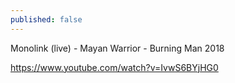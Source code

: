 ```yaml
---
published: false
---
```

Monolink (live) - Mayan Warrior - Burning Man 2018

https://www.youtube.com/watch?v=IvwS6BYjHG0